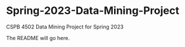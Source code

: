 # Spring-2023-Data-Mining-Project
CSPB 4502 Data Mining Project for Spring 2023

The README will go here.
